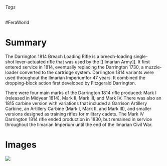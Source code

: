 ###### Tags

#FeraWorld

# Summary

The Darrington 1814 Breach Loading Rifle is a breech-loading single-shot lever-actuated rifle that was used by the [[Ilmarian Army]]. It first entered service in 1814, eventually replacing the Darrington 1730, a muzzle-loader converted to the cartridge system. Darrington 1814 variants were used throughout the Ilmarian Imperiumfor 47 years. It combined the dropping-block action first developed by Fitzgerald Darrington.

There were four main marks of the Darrington 1814 rifle produced: Mark I (released in Midyear 1814), Mark II, Mark III, and Mark IV. There was also an 1815 carbine version with variations that included a Garrison Artillery Carbine, an Artillery Carbine (Mark I, Mark II, and Mark III), and smaller versions designed as training rifles for military cadets. The Mark IV Darrington 1814 rifle ended production in 1830, but remained in service throughout the Ilmarian Imperium until the end of the Ilmarian Civil War.

# Images
![](8.png)